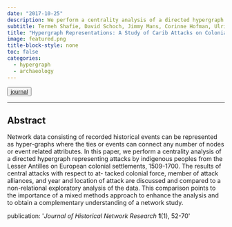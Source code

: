 ```yaml
---
date: "2017-10-25"
description: We perform a centrality analysis of a directed hypergraph representing attacks by indigenous peoples from the Lesser Antilles on European colonial settlements, 1509-1700.
subtitle: Termeh Shafie, David Schoch, Jimmy Mans, Corinne Hofman, Ulrik Brandes
title: "Hypergraph Representations: A Study of Carib Attacks on Colonial Forces, 1509-1700"
image: featured.png
title-block-style: none
toc: false
categories: 
  - hypergraph
  - archaeology
---
```


<button type="button" class="btn btn-outline-success"><a href="https://jhnr.uni.lu/index.php/jhnr/article/view/6" target="_blank">journal</a></button>


---

## Abstract 
Network data consisting of recorded historical events can be represented as  hyper-graphs where the ties or events can connect any number of nodes or event related attributes. In this paper, we perform a centrality analysis of a directed hypergraph representing attacks by indigenous peoples from the Lesser Antilles on European colonial settlements, 1509-1700. The results of central attacks with respect to at- tacked colonial force, member of attack alliances, and year and location of attack are discussed and compared to a non-relational exploratory analysis of the data. This comparison points to the importance of a mixed methods approach to enhance the analysis and to obtain a complementary understanding of a network study.

publication: '*Journal of Historical Network Research* **1**(1), 52-70'
